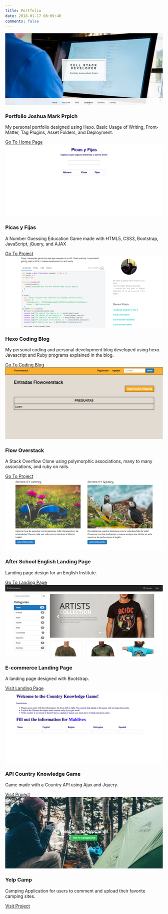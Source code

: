 ```yaml
---
title: Portfolio
date: 2018-01-17 08:09:40
comments: false
---
```




<div class="row" style="display:flex; flex-wrap: wrap;">
  <div class="col-sm-6">
    <div class="thumbnail">
      <img src="../images/portfolio.png">
      <div class="caption">
        <h3>Portfolio Joshua Mark Prpich</h3>
        <p>My personal portfolio designed using Hexo. Basic Usage of Writing, Front-Matter, Tag Plugins, Asset Folders, and Deployment.</p>
        <a href="https://jprpich.github.io" target="_blank">Go To Home Page</a>
      </div>
    </div>
  </div>
  <div class="col-sm-6">
    <div class="thumbnail">
      <img src="../images/picas.png">
      <div class="caption">
        <h3>Picas y Fijas</h3>
        <p>A Number Guessing Education Game made with HTML5, CSS3, Bootstrap, JavaScript, jQuery, and AJAX</p>
        <a href="https://jprpich.github.io/picas-y-fijas/" target="_blank">Go To Project</a>
      </div>
    </div>
  </div>
  <div class="col-sm-6">
    <div class="thumbnail">
      <img src="../images/blog.png">
      <div class="caption">
        <h3>Hexo Coding Blog</h3>
        <p>My personal coding and personal development blog developed using hexo. Javascript and Ruby programs explained in the blog.</p>
        <a href="https://jprpich.github.io/personal-development-blog/" target="_blank">Go To Coding Blog</a>
      </div>
    </div>
  </div>
  <div class="col-sm-6">
    <div class="thumbnail">
      <img src="../images/flow.png">
      <div class="caption">
        <h3>Flow Overstack</h3>
        <p>A Stack Overflow Clone using polymorphic associations, many to many associations, and ruby on rails.</p>
        <a href="https://desolate-bayou-66941.herokuapp.com/" target="_blank">Go To Project</a>
      </div>
    </div>
  </div>
  <div class="col-sm-6">
    <div class="thumbnail">
      <img src="../images/school.png">
      <div class="caption">
        <h3>After School English Landing Page</h3>
        <p>Landing page design for an English Institute.</p>
        <a href="http://www.afterschoolenglish.camp/" target="_blank">Go To Landing Page</a>
      </div>
    </div>
  </div>
  <div class="col-sm-6">
    <div class="thumbnail">
      <img src="../images/e-commerce.png">
      <div class="caption">
        <h3>E-commerce Landing Page</h3>
        <p>A landing page designed with Bootstrap.</p>
        <a href="https://jprpich.github.io/e-commerce">Visit Landing Page</a>
      </div>
    </div>
  </div>  
  <div class="col-sm-6">
    <div class="thumbnail">
      <img src="../images/country.png">
      <div class="caption">
        <h3>API Country Knowledge Game</h3>
        <p>Game made with a Country API using Ajax and Jquery.</p>
        <a href="https://jprpich.github.io/geography-whiz-game/">Visit Project</a>
      </div>
    </div>
  </div>
  <div class="col-sm-6">
    <div class="thumbnail">
      <img src="../images/yelp.png">
      <div class="caption">
        <h3>Yelp Camp</h3>
        <p>Camping Application for users to comment and upload their favorite camping sites. </p>
        <a href="https://floating-harbor-66947.herokuapp.com/">Visit Project</a>
      </div>
    </div>
  </div>
</div>
